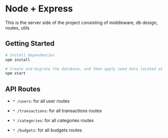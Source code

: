# Node + Express

This is the server side of the project consisting of middleware, db design, routes, utils

## Getting Started

```bash
# Install dependencies
npm install

# Create and migrate the database, and then apply seed data located at `./prisma/seed`
npm start

```

## API Routes

- `* /users`: for all user routes

- `* /transactions`: for all transactions routes

- `* /categories`: for all categories routes

- `* /budgets`: for all budgets routes
